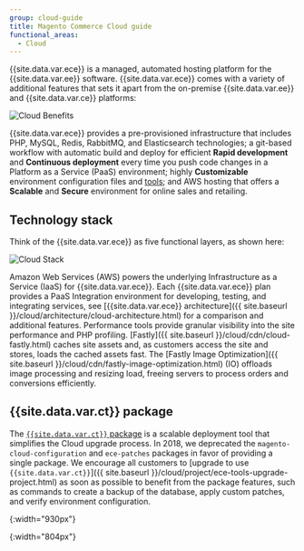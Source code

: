 ```yaml
---
group: cloud-guide
title: Magento Commerce Cloud guide
functional_areas:
  - Cloud
---
```


{{site.data.var.ece}} is a managed, automated hosting platform for the {{site.data.var.ee}} software. {{site.data.var.ece}} comes with a variety of additional features that sets it apart from the on-premise {{site.data.var.ee}} and {{site.data.var.ce}} platforms:

![Cloud Benefits]

{{site.data.var.ece}} provides a pre-provisioned infrastructure that includes PHP, MySQL, Redis, RabbitMQ, and Elasticsearch technologies; a git-based workflow with automatic build and deploy for efficient **Rapid development** and **Continuous deployment** every time you push code changes in a Platform as a Service (PaaS) environment; highly **Customizable** environment configuration files and [tools](#ece-tools-package); and AWS hosting that offers a **Scalable** and **Secure** environment for online sales and retailing.

## Technology stack

Think of the {{site.data.var.ece}} as five functional layers, as shown here:

![Cloud Stack]

Amazon Web Services (AWS) powers the underlying Infrastructure as a Service (IaaS) for {{site.data.var.ece}}. Each {{site.data.var.ece}} plan provides a PaaS Integration environment for developing, testing, and integrating services, see [{{site.data.var.ece}} architecture]({{ site.baseurl }}/cloud/architecture/cloud-architecture.html) for a comparison and additional features. Performance tools provide granular visibility into the site performance and PHP profiling. [Fastly]({{ site.baseurl }}/cloud/cdn/cloud-fastly.html) caches site assets and, as customers access the site and stores, loads the cached assets fast. The [Fastly Image Optimization]({{ site.baseurl }}/cloud/cdn/fastly-image-optimization.html) (IO) offloads image processing and resizing load, freeing servers to process orders and conversions efficiently.
<!-- Also, the Fastly Web Application Firewall (WAF) prevents malicious traffic and other OWASP Top 10 threats from affecting the site. -->

## {{site.data.var.ct}} package

The [`{{site.data.var.ct}}` package][ece] is a scalable deployment tool that simplifies the Cloud upgrade process. In 2018, we deprecated the `magento-cloud-configuration` and `ece-patches` packages in favor of providing a single package. We encourage all customers to [upgrade to use `{{site.data.var.ct}}`]({{ site.baseurl }}/cloud/project/ece-tools-upgrade-project.html) as soon as possible to benefit from the package features, such as commands to create a backup of the database, apply custom patches, and verify environment configuration.

<!-- Link definitions -->

[Cloud Benefits]: {{site.baseurl}}/common/images/cloud/CloudBenefits.svg
{:width="930px"}

[Cloud Stack]: {{site.baseurl}}/common/images/cloud/CloudStack.png
{:width="804px"}

[ece]: reference/ece-tools-reference.html
